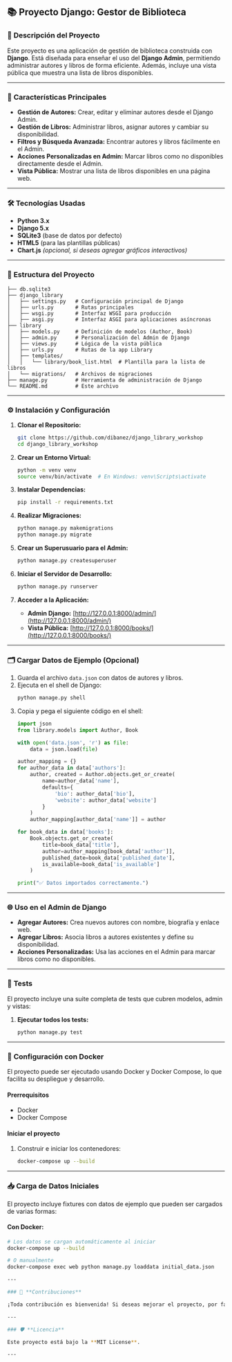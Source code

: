 ## 📚 **Proyecto Django: Gestor de Biblioteca**

### 📝 **Descripción del Proyecto**

Este proyecto es una aplicación de gestión de biblioteca construida con **Django**. Está diseñada para enseñar el uso del **Django Admin**, permitiendo administrar autores y libros de forma eficiente. Además, incluye una vista pública que muestra una lista de libros disponibles.

---

### 🚀 **Características Principales**

- **Gestión de Autores:** Crear, editar y eliminar autores desde el Django Admin.  
- **Gestión de Libros:** Administrar libros, asignar autores y cambiar su disponibilidad.  
- **Filtros y Búsqueda Avanzada:** Encontrar autores y libros fácilmente en el Admin.  
- **Acciones Personalizadas en Admin:** Marcar libros como no disponibles directamente desde el Admin.  
- **Vista Pública:** Mostrar una lista de libros disponibles en una página web.  

---

### 🛠️ **Tecnologías Usadas**

- **Python 3.x**
- **Django 5.x**
- **SQLite3** (base de datos por defecto)
- **HTML5** (para las plantillas públicas)
- **Chart.js** *(opcional, si deseas agregar gráficos interactivos)*

---

### 📂 **Estructura del Proyecto**

```plaintext
├── db.sqlite3
├── django_library
│   ├── settings.py   # Configuración principal de Django
│   ├── urls.py       # Rutas principales
│   ├── wsgi.py       # Interfaz WSGI para producción
│   ├── asgi.py       # Interfaz ASGI para aplicaciones asíncronas
├── library
│   ├── models.py     # Definición de modelos (Author, Book)
│   ├── admin.py      # Personalización del Admin de Django
│   ├── views.py      # Lógica de la vista pública
│   ├── urls.py       # Rutas de la app Library
│   ├── templates/
│   │   └── library/book_list.html  # Plantilla para la lista de libros
│   └── migrations/   # Archivos de migraciones
├── manage.py         # Herramienta de administración de Django
└── README.md         # Este archivo
```

---

### ⚙️ **Instalación y Configuración**

1. **Clonar el Repositorio:**
   ```bash
   git clone https://github.com/dibanez/django_library_workshop
   cd django_library_workshop
   ```

2. **Crear un Entorno Virtual:**
   ```bash
   python -m venv venv
   source venv/bin/activate  # En Windows: venv\Scripts\activate
   ```

3. **Instalar Dependencias:**
   ```bash
   pip install -r requirements.txt
   ```

4. **Realizar Migraciones:**
   ```bash
   python manage.py makemigrations
   python manage.py migrate
   ```

5. **Crear un Superusuario para el Admin:**
   ```bash
   python manage.py createsuperuser
   ```

6. **Iniciar el Servidor de Desarrollo:**
   ```bash
   python manage.py runserver
   ```

7. **Acceder a la Aplicación:**
   - **Admin Django:** [http://127.0.0.1:8000/admin/](http://127.0.0.1:8000/admin/)
   - **Vista Pública:** [http://127.0.0.1:8000/books/](http://127.0.0.1:8000/books/)

---

### 🗂️ **Cargar Datos de Ejemplo (Opcional)**

1. Guarda el archivo `data.json` con datos de autores y libros.  
2. Ejecuta en el shell de Django:  
   ```bash
   python manage.py shell
   ```
3. Copia y pega el siguiente código en el shell:
   ```python
   import json
   from library.models import Author, Book

   with open('data.json', 'r') as file:
       data = json.load(file)

   author_mapping = {}
   for author_data in data['authors']:
       author, created = Author.objects.get_or_create(
           name=author_data['name'],
           defaults={
               'bio': author_data['bio'],
               'website': author_data['website']
           }
       )
       author_mapping[author_data['name']] = author

   for book_data in data['books']:
       Book.objects.get_or_create(
           title=book_data['title'],
           author=author_mapping[book_data['author']],
           published_date=book_data['published_date'],
           is_available=book_data['is_available']
       )

   print("✅ Datos importados correctamente.")
   ```

---

### 🌐 **Uso en el Admin de Django**

- **Agregar Autores:** Crea nuevos autores con nombre, biografía y enlace web.  
- **Agregar Libros:** Asocia libros a autores existentes y define su disponibilidad.  
- **Acciones Personalizadas:** Usa las acciones en el Admin para marcar libros como no disponibles.

---

### 🧪 **Tests**

El proyecto incluye una suite completa de tests que cubren modelos, admin y vistas:

1. **Ejecutar todos los tests:**
   ```bash
   python manage.py test

---

### 🐳 **Configuración con Docker**

El proyecto puede ser ejecutado usando Docker y Docker Compose, lo que facilita su despliegue y desarrollo.

#### Prerrequisitos
- Docker
- Docker Compose

#### Iniciar el proyecto
1. Construir e iniciar los contenedores:
   ```bash
   docker-compose up --build

---

### 📥 **Carga de Datos Iniciales**

El proyecto incluye fixtures con datos de ejemplo que pueden ser cargados de varias formas:

#### Con Docker:
```bash
# Los datos se cargan automáticamente al iniciar
docker-compose up --build

# O manualmente
docker-compose exec web python manage.py loaddata initial_data.json

---

### 🤝 **Contribuciones**

¡Toda contribución es bienvenida! Si deseas mejorar el proyecto, por favor abre un **Pull Request** o un **Issue** en GitHub.

---

### 🛡️ **Licencia**

Este proyecto está bajo la **MIT License**.

---

